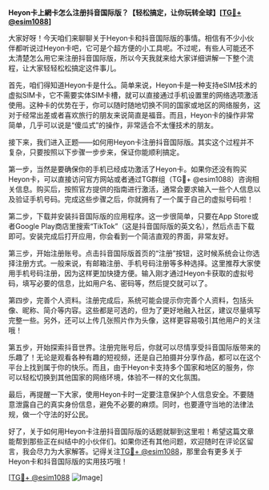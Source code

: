 **Heyon卡上網卡怎么注册抖音国际版？【轻松搞定，让你玩转全球】[[TG💪+ @esim1088](https://t.me/s/esim1088)]**

大家好呀！今天咱们来聊聊关于Heyon卡和抖音国际版的事情。相信有不少小伙伴都听说过Heyon卡吧，它可是个超方便的小工具呢。不过呢，有些人可能还不太清楚怎么用它来注册抖音国际版，所以今天我就来给大家详细讲解一下整个流程，让大家轻轻松松搞定这件事儿。

首先，咱们得知道Heyon卡是什么。简单来说，Heyon卡是一种支持eSIM技术的虚拟SIM卡，它不需要实体SIM卡槽，就可以直接通过手机设置里的网络选项激活使用。这种卡的优势在于，你可以随时随地切换不同的国家或地区的网络服务，这对于经常出差或者喜欢旅行的朋友来说简直是福音。而且，Heyon卡的操作非常简单，几乎可以说是“傻瓜式”的操作，非常适合不太懂技术的朋友。

接下来，我们进入正题——如何用Heyon卡注册抖音国际版。其实这个过程并不复杂，只要按照以下步骤一步步来，保证你能顺利搞定。

第一步，当然是要确保你的手机已经成功激活了Heyon卡。如果你还没有购买Heyon卡，可以直接访问官方网站或者通过TG群组（TG💪+ @esim1088）咨询相关信息。购买后，按照官方提供的指南进行激活，通常会要求输入一些个人信息以及验证手机号码。完成这些步骤之后，你就拥有了一个属于自己的虚拟号码啦！

第二步，下载并安装抖音国际版的应用程序。这一步很简单，只要在App Store或者Google Play商店里搜索“TikTok”（这是抖音国际版的英文名），然后点击下载即可。安装完成后打开应用，你会看到一个简洁直观的界面，非常友好。

第三步，开始注册账号。点击抖音国际版首页的“注册”按钮，这时候系统会让你选择注册方式。一般来说，有邮箱注册、手机号码注册等多种选择。这里推荐大家使用手机号码注册，因为这样更加快捷方便。输入刚才通过Heyon卡获取的虚拟号码，填写必要的信息，比如用户名、密码等，然后提交就可以了。

第四步，完善个人资料。注册完成后，系统可能会提示你完善个人资料，包括头像、昵称、简介等内容。这些都是可选的，但为了更好地融入社区，建议尽量填写完整一些。另外，还可以上传几张照片作为头像，这样更容易吸引其他用户的关注哦！

第五步，开始探索抖音世界。注册完账号后，你就可以尽情享受抖音国际版带来的乐趣了！无论是观看各种有趣的短视频，还是自己拍摄并分享作品，都可以在这个平台上找到属于你的快乐。而且，由于Heyon卡支持多个国家和地区的服务，你可以轻松切换到其他国家的网络环境，体验不一样的文化氛围。

最后，再提醒一下大家，使用Heyon卡时一定要注意保护个人信息安全。不要随意泄露自己的真实身份信息，避免不必要的麻烦。同时，也要遵守当地的法律法规，做一个守法的好公民。

好了，关于如何用Heyon卡注册抖音国际版的话题就聊到这里啦！希望这篇文章能帮到那些正在纠结中的小伙伴们。如果你还有其他问题，欢迎随时在评论区留言，我会尽力为大家解答。记得关注[TG💪+ @esim1088](https://t.me/s/esim1088)，那里会有更多关于Heyon卡和抖音国际版的实用技巧哦！

[[TG💪+ @esim1088](https://t.me/s/esim1088) ![Image](https://i.postimg.cc/4NQfJmqS/Snipaste-2025-05-13-00-14-12.png)]